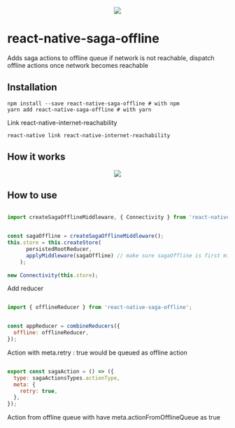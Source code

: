 
<p align="center"><a href="https://travis-ci.org/hardeepamritsar/react-native-saga-offline"><img src="https://travis-ci.org/hardeepamritsar/react-native-saga-offline.svg?branch=master"/></a></p>

# react-native-saga-offline
Adds saga actions to offline queue if network is not reachable, dispatch offline actions once network becomes reachable 


## Installation

```
npm install --save react-native-saga-offline # with npm
yarn add react-native-saga-offline # with yarn
```

Link react-native-internet-reachability
```
react-native link react-native-internet-reachability
```

## How it works

<p align="center"><a href="https://i.imgur.com/F3jY0zM.png"><img src="https://i.imgur.com/F3jY0zM.png"/></a></p>


## How to use
```javascript

import createSagaOfflineMiddleware, { Connectivity } from 'react-native-saga-offline';


const sagaOffline = createSagaOfflineMiddleware();
this.store = this.createStore(
      persistedRootReducer,
      applyMiddleware(sagaOffline) // make sure sagaOffline is first middleware to be added
    );
    
new Connectivity(this.store);


```

Add reducer

```javascript

import { offlineReducer } from 'react-native-saga-offline';


const appReducer = combineReducers({
  offline: offlineReducer,
});
```

Action with meta.retry : true would be queued as offline action
```javascript

export const sagaAction = () => ({
  type: sagaActionsTypes.actionType,
  meta: {
    retry: true,
  },
});
```

Action from offline queue with have meta.actionFromOfflineQueue as true
